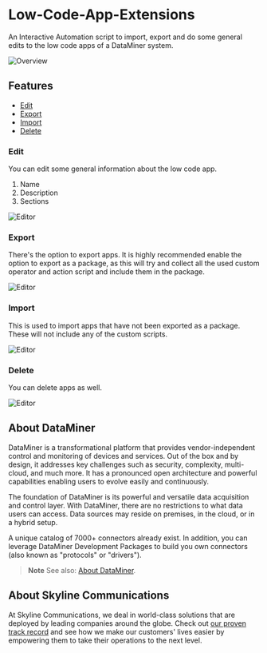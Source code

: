 # Low-Code-App-Extensions
An Interactive Automation script to import, export and do some general edits to the low code apps of a DataMiner system.

![Overview](Documentation/LCAEditor.gif)

## Features

- [Edit](#edit)
- [Export](#export)
- [Import](#import)
- [Delete](#delete)

### Edit
You can edit some general information about the low code app.
1. Name
1. Description
1. Sections

![Editor](Documentation/EditorDialog.png)

### Export
There's the option to export apps. It is highly recommended enable the option to export as a package, as this will try and collect all the used custom operator and action script and include them in the package.

![Editor](Documentation/ExportDialog.png)

### Import 
This is used to import apps that have not been exported as a package. These will not include any of the custom scripts.

![Editor](Documentation/ImportDialog.png)

### Delete
You can delete apps as well.

![Editor](Documentation/DeleteDialog.png)

## About DataMiner

DataMiner is a transformational platform that provides vendor-independent control and monitoring of devices and services. 
Out of the box and by design, it addresses key challenges such as security, complexity, multi-cloud, and much more. 
It has a pronounced open architecture and powerful capabilities enabling users to evolve easily and continuously.

The foundation of DataMiner is its powerful and versatile data acquisition and control layer. 
With DataMiner, there are no restrictions to what data users can access. 
Data sources may reside on premises, in the cloud, or in a hybrid setup.

A unique catalog of 7000+ connectors already exist. 
In addition, you can leverage DataMiner Development Packages to build you own connectors (also known as "protocols" or "drivers").

> **Note**
> See also: [About DataMiner](https://aka.dataminer.services/about-dataminer).

## About Skyline Communications

At Skyline Communications, we deal in world-class solutions that are deployed by leading companies around the globe. 
Check out [our proven track record](https://aka.dataminer.services/about-skyline) and see how we make our customers' lives easier by empowering them to take their operations to the next level.